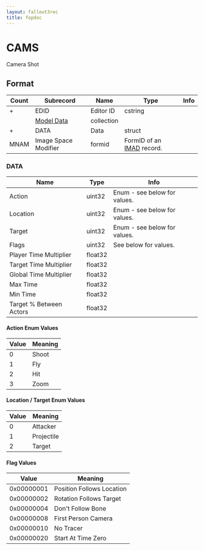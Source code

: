 ```yaml
---
layout: fallout3rec
title: fopdoc
---
```

CAMS
====

Camera Shot

## Format

Count | Subrecord | Name | Type | Info
------|-------|------|------|-----
+ | EDID | Editor ID | cstring |
 | | [Model Data](Subrecords/Model.md) | collection |
+ | DATA | Data | struct |
 | MNAM | Image Space Modifier | formid | FormID of an [IMAD](IMAD.md) record.

### DATA

Name | Type | Info
-----|------|-----
Action | uint32 | Enum - see below for values.
Location | uint32 | Enum - see below for values.
Target | uint32 | Enum - see below for values.
Flags | uint32 | See below for values.
Player Time Multiplier | float32 |
Target Time Multiplier | float32 |
Global Time Multiplier | float32 |
Max Time | float32 |
Min Time | float32 |
Target % Between Actors | float32 |

#### Action Enum Values

Value | Meaning
------|--------
0 | Shoot
1 | Fly
2 | Hit
3 | Zoom

#### Location / Target Enum Values

Value | Meaning
------|--------
0 | Attacker
1 | Projectile
2 | Target

#### Flag Values

Value | Meaning
------|--------
0x00000001 | Position Follows Location
0x00000002 | Rotation Follows Target
0x00000004 | Don't Follow Bone
0x00000008 | First Person Camera
0x00000010 | No Tracer
0x00000020 | Start At Time Zero

